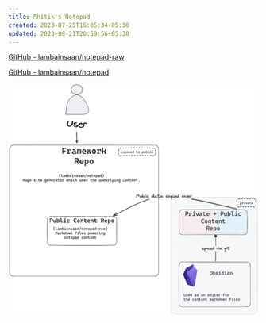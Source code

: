 ```yaml
---
title: Rhitik's Notepad
created: 2023-07-25T16:05:34+05:30
updated: 2023-08-21T20:59:56+05:30
---
```


[GitHub - lambainsaan/notepad-raw](https://github.com/lambainsaan/notepad-raw)


[GitHub - lambainsaan/notepad](https://github.com/lambainsaan/notepad)

![image](images/obsidian_vault_working.png)
